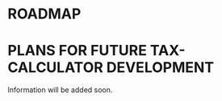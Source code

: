 ROADMAP
=======

PLANS FOR FUTURE TAX-CALCULATOR DEVELOPMENT
===========================================

Information will be added soon.
